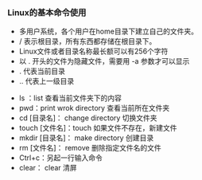 ### Linux的基本命令使用

- 多用户系统，各个用户在home目录下建立自己的文件夹。
- /  表示根目录，所有东西都存储在根目录下。
- Linux文件或者目录名称最长额可以有256个字符
- 以 . 开头的文件为隐藏文件，需要用 -a 参数才可以显示
- . 代表当前目录
- .. 代表上一级目录

* ls ：list 查看当前文件夹下的内容
* pwd：print wrok directory 查看当前所在文件夹
* cd [目录名]： change directory 切换文件夹
* touch [文件名]：touch 如果文件不存在，新建文件
* mkdir [目录名]： make directory 创建目录
* rm [文件名]： remove 删除指定文件名的文件
* Ctrl+c：另起一行输入命令 
* clear： clear 清屏